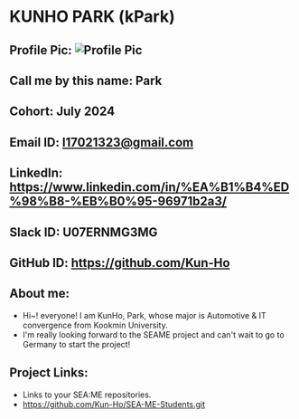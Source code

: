 # KUNHO PARK (kPark)
## Profile Pic: ![Profile Pic]()
## Call me by this name: Park
## Cohort: July 2024
## Email ID: l17021323@gmail.com
## LinkedIn: https://www.linkedin.com/in/%EA%B1%B4%ED%98%B8-%EB%B0%95-96971b2a3/
## Slack ID: U07ERNMG3MG
## GitHub ID: https://github.com/Kun-Ho
## About me: 
- Hi~! everyone! I am KunHo, Park, whose major is Automotive & IT convergence from Kookmin University.
- I'm really looking forward to the SEAME project and can't wait to go to Germany to start the project!
## Project Links:
- Links to your SEA:ME repositories.
- <https://github.com/Kun-Ho/SEA-ME-Students.git>

